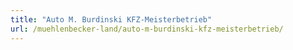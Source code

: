 ```yaml
---
title: "Auto M. Burdinski KFZ-Meisterbetrieb"
url: /muehlenbecker-land/auto-m-burdinski-kfz-meisterbetrieb/
---
```

